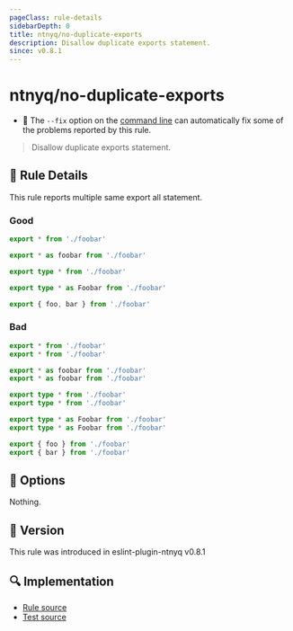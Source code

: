 ```yaml
---
pageClass: rule-details
sidebarDepth: 0
title: ntnyq/no-duplicate-exports
description: Disallow duplicate exports statement.
since: v0.8.1
---
```


# ntnyq/no-duplicate-exports

- :wrench: The `--fix` option on the [command line](https://eslint.org/docs/user-guide/command-line-interface#fixing-problems) can automatically fix some of the problems reported by this rule.

> Disallow duplicate exports statement.

## :book: Rule Details

This rule reports multiple same export all statement.

### Good

```ts
export * from './foobar'

export * as foobar from './foobar'

export type * from './foobar'

export type * as Foobar from './foobar'

export { foo, bar } from './foobar'
```

### Bad

```ts
export * from './foobar'
export * from './foobar'

export * as foobar from './foobar'
export * as foobar from './foobar'

export type * from './foobar'
export type * from './foobar'

export type * as Foobar from './foobar'
export type * as Foobar from './foobar'

export { foo } from './foobar'
export { bar } from './foobar'
```

## :wrench: Options

Nothing.

## :rocket: Version

This rule was introduced in eslint-plugin-ntnyq v0.8.1

## :mag: Implementation

- [Rule source](https://github.com/ntnyq/eslint-plugin-ntnyq/blob/main/src/rules/no-duplicate-exports.ts)
- [Test source](https://github.com/ntnyq/eslint-plugin-ntnyq/blob/main/src/rules/no-duplicate-exports.test.ts)

